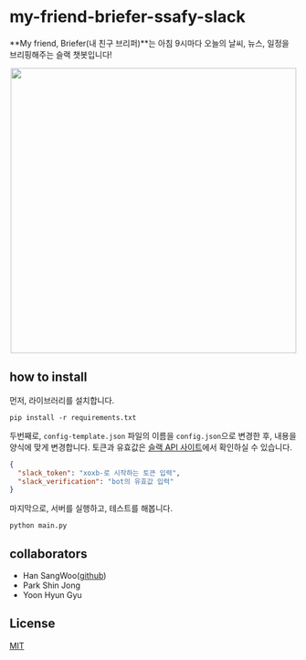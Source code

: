﻿# my-friend-briefer-ssafy-slack

**My friend, Briefer(내 친구 브리퍼)**는 아침 9시마다 오늘의 날씨, 뉴스, 일정을 브리핑해주는 슬랙 챗봇입니다!

<p align="center">
  <img src="https://user-images.githubusercontent.com/6284140/50320829-7d859480-0511-11e9-8b9e-8f9e3d6fbc1b.png" width="500">
</p>


## how to install

먼저, 라이브러리를 설치합니다.

```shell
pip install -r requirements.txt
```

두번째로, `config-template.json` 파일의 이름을 `config.json`으로 변경한 후, 내용을 양식에 맞게 변경합니다.
토큰과 유효값은 [슬랙 API 사이트](https://api.slack.com/apps)에서 확인하실 수 있습니다.

```json
{
  "slack_token": "xoxb-로 시작하는 토큰 입력",
  "slack_verification": "bot의 유효값 입력"
}
```

마지막으로, 서버를 실행하고, 테스트를 해봅니다.

```
python main.py
```


## collaborators

- Han SangWoo([github](https://www.github.com/tkddn204))
- Park Shin Jong
- Yoon Hyun Gyu


## License
[MIT](https://github.com/tkddn204/my-friend-briefer/blob/master/LICENSE)

